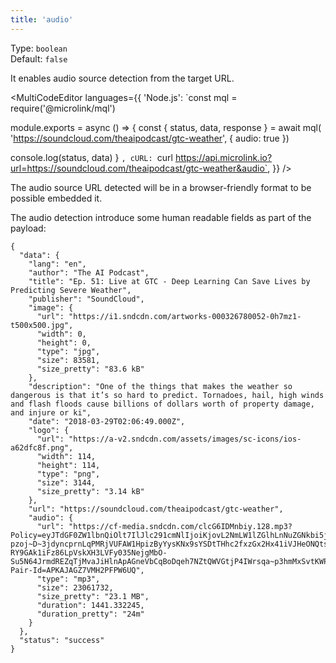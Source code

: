 ```yaml
---
title: 'audio'
--- 
```


Type: `boolean`<br/>
Default: `false`

It enables audio source detection from the target URL.

<MultiCodeEditor languages={{
  'Node.js': `const mql = require('@microlink/mql')
 
module.exports = async () => {
  const { status, data, response } = await mql(
    'https://soundcloud.com/theaipodcast/gtc-weather', { 
      audio: true 
  })
  
 console.log(status, data)
}
  `,
  cURL: `curl https://api.microlink.io?url=https://soundcloud.com/theaipodcast/gtc-weather&audio`, 
  }} 
/>

<Figcaption children="Some websites can be different output based on User Agent." />

The audio source URL detected will be in a browser-friendly format to be possible embedded it.

The audio detection introduce some human readable fields as part of the payload:

```json{26, 34}
{
  "data": {
    "lang": "en",
    "author": "The AI Podcast",
    "title": "Ep. 51: Live at GTC - Deep Learning Can Save Lives by Predicting Severe Weather",
    "publisher": "SoundCloud",
    "image": {
      "url": "https://i1.sndcdn.com/artworks-000326780052-0h7mz1-t500x500.jpg",
      "width": 0,
      "height": 0,
      "type": "jpg",
      "size": 83581,
      "size_pretty": "83.6 kB"
    },
    "description": "One of the things that makes the weather so dangerous is that it’s so hard to predict. Tornadoes, hail, high winds and flash floods cause billions of dollars worth of property damage, and injure or ki",
    "date": "2018-03-29T02:06:49.000Z",
    "logo": {
      "url": "https://a-v2.sndcdn.com/assets/images/sc-icons/ios-a62dfc8f.png",
      "width": 114,
      "height": 114,
      "type": "png",
      "size": 3144,
      "size_pretty": "3.14 kB"
    },
    "url": "https://soundcloud.com/theaipodcast/gtc-weather",
    "audio": {
      "url": "https://cf-media.sndcdn.com/clcG6IDMnbiy.128.mp3?Policy=eyJTdGF0ZW1lbnQiOlt7IlJlc291cmNlIjoiKjovL2NmLW1lZGlhLnNuZGNkbi5jb20vY2xjRzZJRE1uYml5LjEyOC5tcDMiLCJDb25kaXRpb24iOnsiRGF0ZUxlc3NUaGFuIjp7IkFXUzpFcG9jaFRpbWUiOjE1NTU2OTcwOTN9fX1dfQ__&Signature=NoWAUhnQ0G2z~utNOzYC06hjKa5acOfj8waGu81bm93zNUsu4NS4N7-pzoj~D~3jdyncprnLqPMRjVUFAW1HpizByYysKNx9sYSDtTHhc2fxzGx2Hx41iVJHeONQtsRdCpa7SyLxtHMiK7uI~dbowrGnGh1jKb5Rd0BNdT6UZy5m0qMyY41oMDW1ZC4WPo6GjEuzq-RY9GAk1iFz86LpVskXH3LVFy035NejgMbO-Su5N64JrmdREZqTjMvaJiHlnApAGneVbCqBoDqeh7NZtQWVGtjP4IWrsqa~p3hmMxSvtKWPUPC5rM7EoME~ZcnwXcByksUjpLkwv5E9M5zsJQ__&Key-Pair-Id=APKAJAGZ7VMH2PFPW6UQ",
      "type": "mp3",
      "size": 23061732,
      "size_pretty": "23.1 MB",
      "duration": 1441.332245,
      "duration_pretty": "24m"
    }
  },
  "status": "success"
}
```
